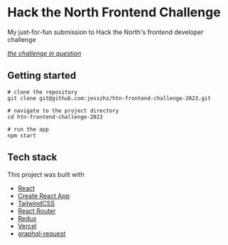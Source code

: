 # Hack the North Frontend Challenge

My just-for-fun submission to Hack the North's frontend developer challenge

*[the challenge in question](https://hackthenorth.notion.site/hackthenorth/Hack-the-North-2023-Frontend-Developer-Challenge-bcbe4a5a275f4620bd9339072e5698b4)*



## Getting started
```
# clone the repository
git clone git@github.com:jesszhz/htn-frontend-challenge-2023.git

# navigate to the project directory
cd htn-frontend-challenge-2023

# run the app
npm start
```


## Tech stack

This project was built with
- [React](https://reactjs.org/)
- [Create React App](https://github.com/facebook/create-react-app)
- [TailwindCSS](https://tailwindcss.com/)
- [React Router](https://reactrouter.com/en/main)
- [Redux](https://redux.js.org/)
- [Vercel](https://vercel.com/)
- [graphql-request](https://www.npmjs.com/package/graphql-request#features)
